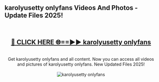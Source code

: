 <h2>karolyusetty onlyfans Videos And Photos - Update Files 2025!</h2>
<br>
<div align="center">
<h2><a href="https://linkcuts.com/hfmhzwbr" rel="nofollow">🔴 CLICK HERE 🌐==►► karolyusetty onlyfans</a></h2>
<br>
Get karolyusetty onlyfans and all content. Now you can access all videos and pictures of karolyusetty onlyfans. New Updated Files 2025!
<br>
<br>
<a href="https://linkcuts.com/hfmhzwbr" rel="nofollow" data-target="animated-image.originalLink"><img src="https://i.ibb.co.com/WyWwxjT/player-gif2.gif" alt="karolyusetty onlyfans" style="max-width: 100%; display: inline-block;" data-target="animated-image.originalImage"></a>
</div>
<br>